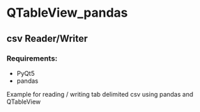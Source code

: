 # QTableView_pandas

## csv Reader/Writer

### Requirements:

- PyQt5
- pandas

Example for reading / writing tab delimited csv using pandas and QTableView
